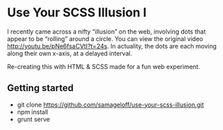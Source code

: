 # Use Your SCSS Illusion I

I recently came across a nifty “illusion” on the web, involving dots that appear to be “rolling” around a circle. You can view the original video http://youtu.be/pNe6fsaCVtI?t=24s. In actuality, the dots are each moving along their own x-axis, at a delayed interval.

Re-creating this with HTML & SCSS made for a fun web experiment.

## Getting started
* git clone https://github.com/samageloff/use-your-scss-illusion.git
* npm install
* grunt serve
